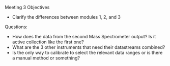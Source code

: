 Meeting 3 Objectives

- Clarify the differences between modules 1, 2, and 3

Questions:

- How does the data from the second Mass Spectrometer output? Is it active collection like the first one?
- What are the 3 other instruments that need their datastreams combined?
- Is the only way to calibrate to select the relevant data ranges or is there a manual method or something?
